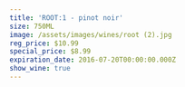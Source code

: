 ```yaml
---
title: 'ROOT:1 - pinot noir'
size: 750ML
image: /assets/images/wines/root (2).jpg
reg_price: $10.99
special_price: $8.99
expiration_date: 2016-07-20T00:00:00.000Z
show_wine: true
---
```



